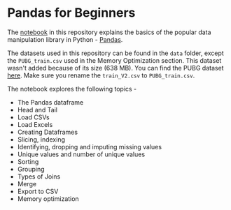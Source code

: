 # Pandas for Beginners

The [notebook](pandas-basics.ipynb) in this repository explains the basics of the popular data manipulation library in Python - [Pandas](https://pandas.pydata.org/). 

The datasets used in this repository can be found in the `data` folder, except the `PUBG_train.csv` used in the Memory Optimization section. This dataset wasn't added because of its size (638 MB). You can find the PUBG dataset [here](https://www.kaggle.com/c/pubg-finish-placement-prediction/data). Make sure you rename the `train_V2.csv` to `PUBG_train.csv`. 

The notebook explores the following topics - 

* The Pandas dataframe
* Head and Tail
* Load CSVs
* Load Excels
* Creating Dataframes
* Slicing, indexing
* Identifying, dropping and imputing missing values
* Unique values and number of unique values
* Sorting
* Grouping
* Types of Joins
* Merge 
* Export to CSV
* Memory optimization
